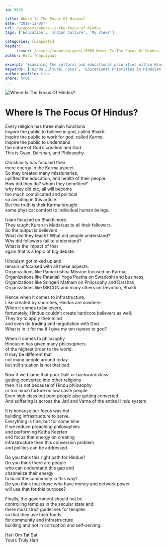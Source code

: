 ```yaml
--- 
id: 5085

title: Where Is The Focus Of Hindus?
date: "2018-11-05"
url: /wiaposts/where-is-the-focus-of-hindus
tags: ['Education', 'Indian Culture', 'My Views']    

categories: [wiaposts] 
header:
     teaser: /assets/images/wiapost/5085-Where-Is-The-Focus-Of-Hindus.jpg
author: Hari Thapliyaal 

excerpt: 'Examining the cultural and educational priorities within Hindu society.' 
keywords: ['Hindu Cultural Focus', 'Educational Priorities in Hinduism', 'Cultural Reflections', 'Personal Views on Hindu Society']
author_profile: true 
share: true 
---
```


![Where Is The Focus Of Hindus?](/assets/images/wiapost/5085-Where-Is-The-Focus-Of-Hindus.jpg)     
   
# Where Is The Focus Of Hindus?   
    
Every religion has three main functions     
Inspire the public to believe in god, called Bhakti.     
Inspire the public to work for god, called Karma.     
Inspire the public to understand     
the nature of God’s creation and God.     
This is Gyan, Darshan, and Philosophy.    
    
Christianity has focused their     
more energy in the Karma aspect.     
So they created many missionaries,     
uplifted the education, and health of their people.     
How did they do? whom they benefited?     
why they did etc, all will become     
too much complicated and political     
so avoiding in this article.     
But the truth is their Karma brought     
some physical comfort to individual human beings.    
    
Islam focused on Bhakti more.     
They taught Kuran in Madarsas to all their followers.     
So the output is believers.     
What did they teach? What did people understand?     
Why did followers fail to understand?     
What is the impact of that     
again that is a topic of big debate.    
    
Hinduism got mixed up and     
remain unfocused with all these aspects.     
Organizations like Ramakrishna Mission focused on Karma,     
Organizations like Patanjali Yoga Peetha on Swadeshi and business,     
Organizations like Sringeri Matham on Philosophy and Darshan,     
Organizations like ISKCON and many others on Devotion, Bhakti.    
    
Hence when it comes to infrastructure,     
Like created by churches, Hindus are nowhere.     
When it comes to believers,     
fortunately, Hindus couldn’t create hardcore believers as well.     
They try to apply their mind     
and even do trading and negotiation with God.     
What is in it for me if I give my ten rupees to god?    
    
When it comes to philosophy     
Hinduism has given many philosophers     
of the highest order to the world.     
It may be different that     
not many people around today     
but still situation is not that bad.    
    
Now if we blame that poor Dalit or backward class     
getting converted into other religions     
then it is not because of Hindu philosophy     
or too much torture on low caste people.     
Even high class but poor people also getting converted.     
And suffering is across the Jati and Varna of the entire Hindu system.    
    
It is because our focus was not     
building infrastructure to serve.     
Everything is fine, but for some time     
if we reduce preaching philosophies     
and performing Katha Keertan     
and focus that energy on creating     
infrastructure then this conversion problem     
and politics can be addressed.    
    
Do you think this right path for Hindus?     
Do you think there are people     
who can understand this gap and     
channelize their energy     
to build the community in this way?     
Do you think that those who have money and network power     
will use that for this purpose?    
    
Finally, the government should not be     
controlling temples in the secular state and     
there must strict guidelines for temples     
so that they use their funds     
for community and infrastructure     
building and not in corruption and self-serving.    
    
Hari Om Tat Sat     
Yours Truly Hari    
